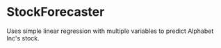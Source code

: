 # StockForecaster

Uses simple linear regression with multiple variables to predict Alphabet Inc's stock.